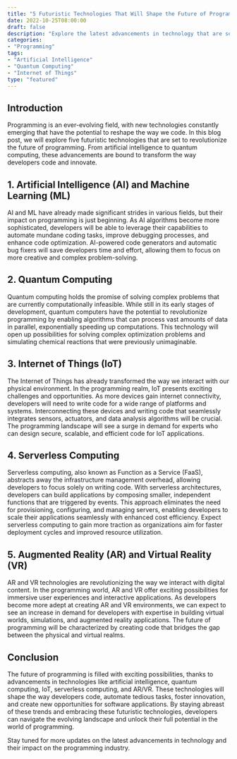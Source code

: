 ```yaml
--- 
title: "5 Futuristic Technologies That Will Shape the Future of Programming"
date: 2022-10-25T08:00:00
draft: false
description: "Explore the latest advancements in technology that are set to revolutionize the programming industry."
categories: 
- "Programming"
tags: 
- "Artificial Intelligence"
- "Quantum Computing"
- "Internet of Things"
type: "featured"
---
```


## Introduction

Programming is an ever-evolving field, with new technologies constantly emerging that have the potential to reshape the way we code. In this blog post, we will explore five futuristic technologies that are set to revolutionize the future of programming. From artificial intelligence to quantum computing, these advancements are bound to transform the way developers code and innovate.

## 1. Artificial Intelligence (AI) and Machine Learning (ML)

AI and ML have already made significant strides in various fields, but their impact on programming is just beginning. As AI algorithms become more sophisticated, developers will be able to leverage their capabilities to automate mundane coding tasks, improve debugging processes, and enhance code optimization. AI-powered code generators and automatic bug fixers will save developers time and effort, allowing them to focus on more creative and complex problem-solving.

## 2. Quantum Computing

Quantum computing holds the promise of solving complex problems that are currently computationally infeasible. While still in its early stages of development, quantum computers have the potential to revolutionize programming by enabling algorithms that can process vast amounts of data in parallel, exponentially speeding up computations. This technology will open up possibilities for solving complex optimization problems and simulating chemical reactions that were previously unimaginable.

## 3. Internet of Things (IoT)

The Internet of Things has already transformed the way we interact with our physical environment. In the programming realm, IoT presents exciting challenges and opportunities. As more devices gain internet connectivity, developers will need to write code for a wide range of platforms and systems. Interconnecting these devices and writing code that seamlessly integrates sensors, actuators, and data analysis algorithms will be crucial. The programming landscape will see a surge in demand for experts who can design secure, scalable, and efficient code for IoT applications.

## 4. Serverless Computing

Serverless computing, also known as Function as a Service (FaaS), abstracts away the infrastructure management overhead, allowing developers to focus solely on writing code. With serverless architectures, developers can build applications by composing smaller, independent functions that are triggered by events. This approach eliminates the need for provisioning, configuring, and managing servers, enabling developers to scale their applications seamlessly with enhanced cost efficiency. Expect serverless computing to gain more traction as organizations aim for faster deployment cycles and improved resource utilization.

## 5. Augmented Reality (AR) and Virtual Reality (VR)

AR and VR technologies are revolutionizing the way we interact with digital content. In the programming world, AR and VR offer exciting possibilities for immersive user experiences and interactive applications. As developers become more adept at creating AR and VR environments, we can expect to see an increase in demand for developers with expertise in building virtual worlds, simulations, and augmented reality applications. The future of programming will be characterized by creating code that bridges the gap between the physical and virtual realms.

## Conclusion

The future of programming is filled with exciting possibilities, thanks to advancements in technologies like artificial intelligence, quantum computing, IoT, serverless computing, and AR/VR. These technologies will shape the way developers code, automate tedious tasks, foster innovation, and create new opportunities for software applications. By staying abreast of these trends and embracing these futuristic technologies, developers can navigate the evolving landscape and unlock their full potential in the world of programming.

Stay tuned for more updates on the latest advancements in technology and their impact on the programming industry.
